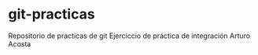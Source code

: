 # git-practicas
Repositorio de practicas de git
Ejerciccio de práctica de integración Arturo Acosta
